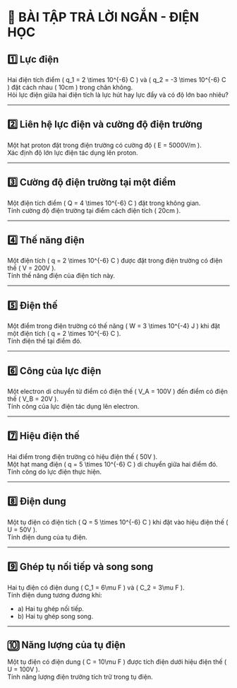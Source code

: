 # 📘 BÀI TẬP TRẢ LỜI NGẮN - ĐIỆN HỌC

## 1️⃣ Lực điện  
Hai điện tích điểm \( q_1 = 2 \times 10^{-6} C \) và \( q_2 = -3 \times 10^{-6} C \) đặt cách nhau \( 10cm \) trong chân không.  
Hỏi lực điện giữa hai điện tích là lực hút hay lực đẩy và có độ lớn bao nhiêu?  

---

## 2️⃣ Liên hệ lực điện và cường độ điện trường  
Một hạt proton đặt trong điện trường có cường độ \( E = 5000V/m \).  
Xác định độ lớn lực điện tác dụng lên proton.  

---

## 3️⃣ Cường độ điện trường tại một điểm  
Một điện tích điểm \( Q = 4 \times 10^{-6} C \) đặt trong không gian.  
Tính cường độ điện trường tại điểm cách điện tích \( 20cm \).  

---

## 4️⃣ Thế năng điện  
Một điện tích \( q = 2 \times 10^{-6} C \) được đặt trong điện trường có điện thế \( V = 200V \).  
Tính thế năng điện của điện tích này.  

---

## 5️⃣ Điện thế  
Một điểm trong điện trường có thế năng \( W = 3 \times 10^{-4} J \) khi đặt một điện tích \( q = 2 \times 10^{-6} C \).  
Tính điện thế tại điểm đó.  

---

## 6️⃣ Công của lực điện  
Một electron di chuyển từ điểm có điện thế \( V_A = 100V \) đến điểm có điện thế \( V_B = 20V \).  
Tính công của lực điện tác dụng lên electron.  

---

## 7️⃣ Hiệu điện thế  
Hai điểm trong điện trường có hiệu điện thế \( 50V \).  
Một hạt mang điện \( q = 5 \times 10^{-6} C \) di chuyển giữa hai điểm đó.  
Tính công do lực điện thực hiện.  

---

## 8️⃣ Điện dung  
Một tụ điện có điện tích \( Q = 5 \times 10^{-6} C \) khi đặt vào hiệu điện thế \( U = 50V \).  
Tính điện dung của tụ điện.  

---

## 9️⃣ Ghép tụ nối tiếp và song song  
Hai tụ điện có điện dung \( C_1 = 6\mu F \) và \( C_2 = 3\mu F \).  
Tính điện dung tương đương khi:  
- a) Hai tụ ghép nối tiếp.  
- b) Hai tụ ghép song song.  

---

## 🔟 Năng lượng của tụ điện  
Một tụ điện có điện dung \( C = 10\mu F \) được tích điện dưới hiệu điện thế \( U = 100V \).  
Tính năng lượng điện trường tích trữ trong tụ điện.  
